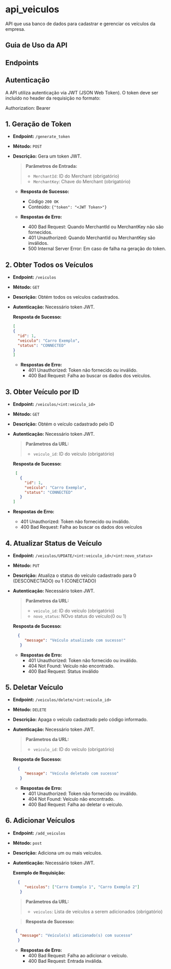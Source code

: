 # api_veiculos
API que usa banco de dados para cadastrar e gerenciar os veículos da empresa.

## Guia de Uso da API

## Endpoints

## Autenticação
A API utiliza autenticação via JWT (JSON Web Token). O token deve ser incluído no header da requisição no formato:

Authorization: Bearer <token>

## 1. Geração de Token
- **Endpoint:** `/generate_token`
- **Método:** `POST`
- **Descrição:** Gera um token JWT.

  > **Parâmetros de Entrada:**
  > - `MerchantId`: ID do Merchant (obrigatório)
  > - `MerchantKey`: Chave do Merchant (obrigatório)

  - **Resposta de Sucesso:**
    - Código `200 OK`
    - Conteúdo: `{"token": "<JWT Token>"}`
    
  - **Respostas de Erro:**
    - 400 Bad Request: Quando MerchantId ou MerchantKey não são fornecidos.
    - 401 Unauthorized: Quando MerchantId ou MerchantKey são inválidos.
    - 500 Internal Server Error: Em caso de falha na geração do token.

## 2. Obter Todos os Veículos
- **Endpoint:** `/veiculos`
- **Método:** `GET`
- **Descrição:** Obtém todos os veículos cadastrados.
- **Autenticação:** Necessário token JWT.

  **Resposta de Sucesso:**
     ```json
     [
     {
       "id": 1,
       "veiculo": "Carro Exemplo",
       "status": "CONNECTED"
     }
   ]
  ```
  - **Respostas de Erro:**
    - 401 Unauthorized: Token não fornecido ou inválido.
    - 400 Bad Request: Falha ao buscar os dados dos veículos.

## 3. Obter Veículo por ID
- **Endpoint:** `/veiculos/<int:veiculo_id>`
- **Método:** `GET`
- **Descrição:** Obtém o veículo cadastrado pelo ID
- **Autenticação:** Necessário token JWT.

   > **Parâmetros da URL:**
   > - `veiculo_id`: ID do veículo (obrigatório)

  **Resposta de Sucesso:**
   ```json
    [
      {
        "id": 1,
        "veículo": "Carro Exemplo",
        "status": "CONNECTED"
      }
  ]
  ```
- **Respostas de Erro:**
  - 401 Unauthorized: Token não fornecido ou inválido.
  - 400 Bad Request: Falha ao buscar os dados dos veículos

## 4. Atualizar Status de Veículo
  - **Endpoint:** `/veiculos/UPDATE/<int:veiculo_id>/<int:novo_status>`
  - **Método:** `PUT`
  - **Descrição:** Atualiza o status do veículo cadastrado para 0 (DESCONECTADO) ou 1 (CONECTADO)
  - **Autenticação:** Necessário token JWT.
  
     > **Parâmetros da URL:**
     > - `veiculo_id`: ID do veículo (obrigatório)
     > - `novo_status`: NOvo status do veículo(0 ou 1)
  
    **Resposta de Sucesso:**
     ```json
       {
          "message": "Veículo atualizado com sucesso!"
        }
     ```
     - **Respostas de Erro:**
       - 401 Unauthorized: Token não fornecido ou inválido.
       - 404 Not Found: Veículo não encontrado.
       - 400 Bad Request: Status inválido

## 5. Deletar Veículo
  - **Endpoint:** `/veiculos/delete/<int:veiculo_id>`
  - **Método:** `DELETE`
  - **Descrição:** Apaga o veículo cadastrado pelo código informado.
  - **Autenticação:** Necessário token JWT.
  
     > **Parâmetros da URL:**
     > - `veiculo_id`: ID do veículo (obrigatório)
     
    **Resposta de Sucesso:**
     ```json
       {
          "message": "Veículo deletado com sucesso"
        }
     ```
    - **Respostas de Erro:**
      - 401 Unauthorized: Token não fornecido ou inválido.
      - 404 Not Found: Veículo não encontrado.
      - 400 Bad Request: Falha ao deletar o veículo.


## 6. Adicionar Veículos
  - **Endpoint:** `/add_veiculos`
  - **Método:** `post`
  - **Descrição:** Adiciona um ou mais veículos.
  - **Autenticação:** Necessário token JWT.
  
    **Exemplo de Requisição:**
     ```json
       {
          "veiculos": ["Carro Exemplo 1", "Carro Exemplo 2"]
        }
     ```
  
    > **Parâmetros da URL:**
    > - `veiculos`: Lista de veículos a serem adicionados (obrigatório)
     
    > **Resposta de Sucesso:**
     ```json
      {
        "message": "Veículo(s) adicionado(s) com sucesso"
       }
    ```
    
    - **Respostas de Erro:**
      - 400 Bad Request: Falha ao adicionar o veículo.
      - 400 Bad Request: Entrada inválida.


